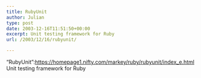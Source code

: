 ```yaml
---
title: RubyUnit
author: Julian
type: post
date: 2003-12-16T11:51:50+00:00
excerpt: Unit testing framework for Ruby
url: /2003/12/16/rubyunit/

---
```

&#8220;RubyUnit&#8221;:https://homepage1.nifty.com/markey/ruby/rubyunit/index_e.html Unit testing framework for Ruby